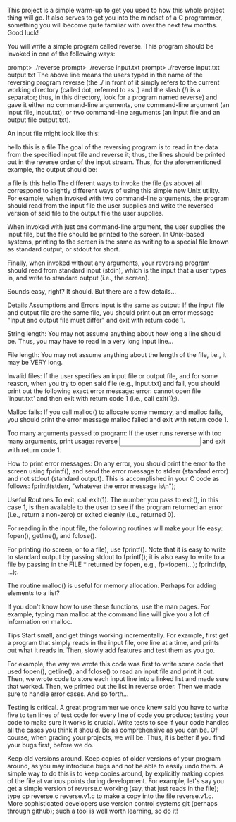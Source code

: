 This project is a simple warm-up to get you used to how this whole project thing will go. It also serves to get you into the mindset of a C programmer, something you will become quite familiar with over the next few months. Good luck!

You will write a simple program called reverse. This program should be invoked in one of the following ways:

prompt> ./reverse
prompt> ./reverse input.txt
prompt> ./reverse input.txt output.txt
The above line means the users typed in the name of the reversing program reverse (the ./ in front of it simply refers to the current working directory (called dot, referred to as .) and the slash (/) is a separator; thus, in this directory, look for a program named reverse) and gave it either no command-line arguments, one command-line argument (an input file, input.txt), or two command-line arguments (an input file and an output file output.txt).

An input file might look like this:

hello
this
is 
a file
The goal of the reversing program is to read in the data from the specified input file and reverse it; thus, the lines should be printed out in the reverse order of the input stream. Thus, for the aforementioned example, the output should be:

a file
is
this
hello
The different ways to invoke the file (as above) all correspond to slightly different ways of using this simple new Unix utility. For example, when invoked with two command-line arguments, the program should read from the input file the user supplies and write the reversed version of said file to the output file the user supplies.

When invoked with just one command-line argument, the user supplies the input file, but the file should be printed to the screen. In Unix-based systems, printing to the screen is the same as writing to a special file known as standard output, or stdout for short.

Finally, when invoked without any arguments, your reversing program should read from standard input (stdin), which is the input that a user types in, and write to standard output (i.e., the screen).

Sounds easy, right? It should. But there are a few details...

Details
Assumptions and Errors
Input is the same as output: If the input file and output file are the same file, you should print out an error message "Input and output file must differ" and exit with return code 1.

String length: You may not assume anything about how long a line should be. Thus, you may have to read in a very long input line...

File length: You may not assume anything about the length of the file, i.e., it may be VERY long.

Invalid files: If the user specifies an input file or output file, and for some reason, when you try to open said file (e.g., input.txt) and fail, you should print out the following exact error message: error: cannot open file 'input.txt' and then exit with return code 1 (i.e., call exit(1);).

Malloc fails: If you call malloc() to allocate some memory, and malloc fails, you should print the error message malloc failed and exit with return code 1.

Too many arguments passed to program: If the user runs reverse with too many arguments, print usage: reverse <input> <output> and exit with return code 1.

How to print error messages: On any error, you should print the error to the screen using fprintf(), and send the error message to stderr (standard error) and not stdout (standard output). This is accomplished in your C code as follows: fprintf(stderr, "whatever the error message is\n");

Useful Routines
To exit, call exit(1). The number you pass to exit(), in this case 1, is then available to the user to see if the program returned an error (i.e., return a non-zero) or exited cleanly (i.e., returned 0).

For reading in the input file, the following routines will make your life easy: fopen(), getline(), and fclose().

For printing (to screen, or to a file), use fprintf(). Note that it is easy to write to standard output by passing stdout to fprintf(); it is also easy to write to a file by passing in the FILE * returned by fopen, e.g., fp=fopen(...); fprintf(fp, ...);.

The routine malloc() is useful for memory allocation. Perhaps for adding elements to a list?

If you don't know how to use these functions, use the man pages. For example, typing man malloc at the command line will give you a lot of information on malloc.

Tips
Start small, and get things working incrementally. For example, first get a program that simply reads in the input file, one line at a time, and prints out what it reads in. Then, slowly add features and test them as you go.

For example, the way we wrote this code was first to write some code that used fopen(), getline(), and fclose() to read an input file and print it out. Then, we wrote code to store each input line into a linked list and made sure that worked. Then, we printed out the list in reverse order. Then we made sure to handle error cases. And so forth...

Testing is critical. A great programmer we once knew said you have to write five to ten lines of test code for every line of code you produce; testing your code to make sure it works is crucial. Write tests to see if your code handles all the cases you think it should. Be as comprehensive as you can be. Of course, when grading your projects, we will be. Thus, it is better if you find your bugs first, before we do.

Keep old versions around. Keep copies of older versions of your program around, as you may introduce bugs and not be able to easily undo them. A simple way to do this is to keep copies around, by explicitly making copies of the file at various points during development. For example, let's say you get a simple version of reverse.c working (say, that just reads in the file); type cp reverse.c reverse.v1.c to make a copy into the file reverse.v1.c. More sophisticated developers use version control systems git (perhaps through github); such a tool is well worth learning, so do it!